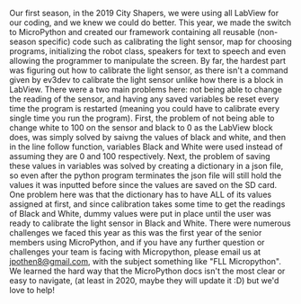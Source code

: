 Our first season, in the 2019 City Shapers, we were using all LabView for our coding, and we knew we could do better. This year, we made the switch to MicroPython and created our framework containing all reusable (non-season specific) code such as calibrating the light sensor, map for choosing programs, initializing the robot class, speakers for text to speech and even allowing the programmer to manipulate the screen. By far, the hardest part was figuring out how to calibrate the light sensor, as there isn't a command given by ev3dev to calibrate the light sensor unlike how there is a block in LabView. There were a two main problems here: not being able to change the reading of the sensor, and having any saved variables be reset every time the program is restarted (meaning you could have to calibrate every single time you run the program). First, the problem of not being able to change white to 100 on the sensor and black to 0 as the LabView block does, was simply solved by saivng the values of black and white, and then in the line follow function, variables Black and White were used instead of assuming they are 0 and 100 respectively. Next, the problem of saving these values in variables was solved by creating a dictionary in a json file, so even after the python program terminates the json file will still hold the values it was inputted before since the values are saved on the SD card. One problem here was that the dictionary has to have ALL of its values assigned at first, and since calibration takes some time to get the readings of Black and White, dummy values were put in place until the user was ready to calibrate the light sensor in Black and White. There were numerous challenges we faced this year as this was the first year of the senior members using MicroPython, and if you have any further question or challenges your team is facing with Micropython, please email us at jpothen8@gmail.com, with the subject something like "FLL Micropython". We learned the hard way that the MicroPython docs isn't the most clear or easy to navigate, (at least in 2020, maybe they will update it :D) but we'd love to help!
